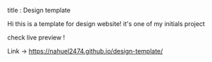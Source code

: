 title : Design template

Hi this is a template for design website! it's one of my initials project

check live preview ! 

Link -> https://nahuel2474.github.io/design-template/

